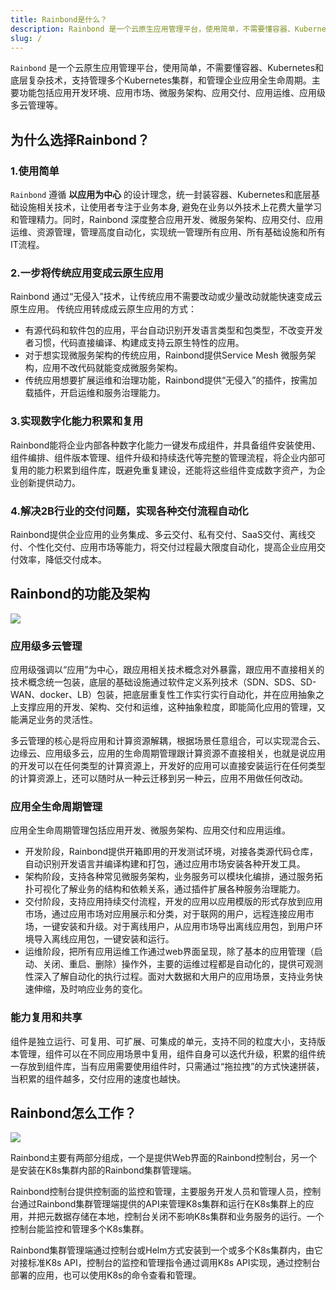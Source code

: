 ```yaml
---
title: Rainbond是什么？
description: Rainbond 是一个云原生应用管理平台，使用简单，不需要懂容器、Kubernetes和底层复杂技术，支持管理多个Kubernetes集群，和管理企业应用全生命周期。
slug: /
---
```


<!-- ## Rainbond是什么？ -->

`Rainbond` 是一个云原生应用管理平台，使用简单，不需要懂容器、Kubernetes和底层复杂技术，支持管理多个Kubernetes集群，和管理企业应用全生命周期。主要功能包括应用开发环境、应用市场、微服务架构、应用交付、应用运维、应用级多云管理等。


## 为什么选择Rainbond？

### 1.使用简单

`Rainbond` 遵循 **以应用为中心** 的设计理念，统一封装容器、Kubernetes和底层基础设施相关技术，让使用者专注于业务本身, 避免在业务以外技术上花费大量学习和管理精力。同时，Rainbond 深度整合应用开发、微服务架构、应用交付、应用运维、资源管理，管理高度自动化，实现统一管理所有应用、所有基础设施和所有IT流程。

### 2.一步将传统应用变成云原生应用

Rainbond 通过“无侵入”技术，让传统应用不需要改动或少量改动就能快速变成云原生应用。
传统应用转成成云原生应用的方式：

* 有源代码和软件包的应用，平台自动识别开发语言类型和包类型，不改变开发者习惯，代码直接编译、构建成支持云原生特性的应用。
* 对于想实现微服务架构的传统应用，Rainbond提供Service Mesh 微服务架构，应用不改代码就能变成微服务架构。
* 传统应用想要扩展运维和治理功能，Rainbond提供“无侵入”的插件，按需加载插件，开启运维和服务治理能力。

### 3.实现数字化能力积累和复用

Rainbond能将企业内部各种数字化能力一键发布成组件，并具备组件安装使用、组件编排、组件版本管理、组件升级和持续迭代等完整的管理流程，将企业内部可复用的能力积累到组件库，既避免重复建设，还能将这些组件变成数字资产，为企业创新提供动力。

### 4.解决2B行业的交付问题，实现各种交付流程自动化

Rainbond提供企业应用的业务集成、多云交付、私有交付、SaaS交付、离线交付、个性化交付、应用市场等能力，将交付过程最大限度自动化，提高企业应用交付效率，降低交付成本。


## Rainbond的功能及架构
![](https://static.goodrain.com/case/2022/03/17/16474283190784.jpg)


### 应用级多云管理
应用级强调以“应用”为中心，跟应用相关技术概念对外暴露，跟应用不直接相关的技术概念统一包装，底层的基础设施通过软件定义系列技术（SDN、SDS、SD-WAN、docker、LB）包装，把底层重复性工作实行实行自动化，并在应用抽象之上支撑应用的开发、架构、交付和运维，这种抽象粒度，即能简化应用的管理，又能满足业务的灵活性。

多云管理的核心是将应用和计算资源解耦，根据场景任意组合，可以实现混合云、边缘云、应用级多云，应用的生命周期管理跟计算资源不直接相关，也就是说应用的开发可以在任何类型的计算资源上，开发好的应用可以直接安装运行在任何类型的计算资源上，还可以随时从一种云迁移到另一种云，应用不用做任何改动。

### 应用全生命周期管理
应用全生命周期管理包括应用开发、微服务架构、应用交付和应用运维。
* 开发阶段，Rainbond提供开箱即用的开发测试环境，对接各类源代码仓库，自动识别开发语言并编译构建和打包，通过应用市场安装各种开发工具。
* 架构阶段，支持各种常见微服务架构，业务服务可以模块化编排，通过服务拓扑可视化了解业务的结构和依赖关系，通过插件扩展各种服务治理能力。
* 交付阶段，支持应用持续交付流程，开发的应用以应用模版的形式存放到应用市场，通过应用市场对应用展示和分类，对于联网的用户，远程连接应用市场，一键安装和升级。对于离线用户，从应用市场导出离线应用包，到用户环境导入离线应用包，一键安装和运行。
* 运维阶段，把所有应用运维工作通过web界面呈现，除了基本的应用管理（启动、关闭、重启、删除）操作外，主要的运维过程都是自动化的，提供可观测性深入了解自动化的执行过程。面对大数据和大用户的应用场景，支持业务快速伸缩，及时响应业务的变化。

### 能力复用和共享

组件是独立运行、可复用、可扩展、可集成的单元，支持不同的粒度大小，支持版本管理，组件可以在不同应用场景中复用，组件自身可以迭代升级，积累的组件统一存放到组件库，当有应用需要使用组件时，只需通过“拖拉拽”的方式快速拼装，当积累的组件越多，交付应用的速度也越快。


## Rainbond怎么工作？

![](https://static.goodrain.com/case/2022/03/17/16474282867950.jpg)

Rainbond主要有两部分组成，一个是提供Web界面的Rainbond控制台，另一个是安装在K8s集群内部的Rainbond集群管理端。

Rainbond控制台提供控制面的监控和管理，主要服务开发人员和管理人员，控制台通过Rainbond集群管理端提供的API来管理K8s集群和运行在K8s集群上的应用，并把元数据存储在本地，控制台关闭不影响K8s集群和业务服务的运行。一个控制台能监控和管理多个K8s集群。

Rainbond集群管理端通过控制台或Helm方式安装到一个或多个K8s集群内，由它对接标准K8s API，控制台的监控和管理指令通过调用K8s API实现，通过控制台部署的应用，也可以使用K8s的命令查看和管理。
